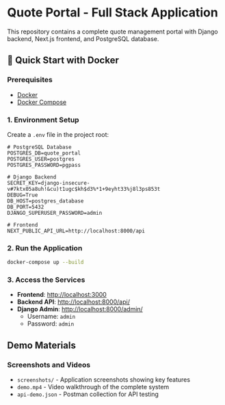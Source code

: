 # Quote Portal - Full Stack Application

This repository contains a complete quote management portal with Django backend, Next.js frontend, and PostgreSQL database.

## 🚀 Quick Start with Docker

### Prerequisites

- [Docker](https://www.docker.com/get-started)
- [Docker Compose](https://docs.docker.com/compose/install/)

### 1. Environment Setup

Create a `.env` file in the project root:

```env
# PostgreSQL Database
POSTGRES_DB=quote_portal
POSTGRES_USER=postgres
POSTGRES_PASSWORD=pgpass

# Django Backend
SECRET_KEY=django-insecure-v#7ktx05a8uh!&cu)t1ugc$kh$d3%*1+9eyht33%j8l3ps853t
DEBUG=True
DB_HOST=postgres_database
DB_PORT=5432
DJANGO_SUPERUSER_PASSWORD=admin

# Frontend
NEXT_PUBLIC_API_URL=http://localhost:8000/api
```

### 2. Run the Application

```bash
docker-compose up --build
```

### 3. Access the Services

- **Frontend**: [http://localhost:3000](http://localhost:3000)
- **Backend API**: [http://localhost:8000/api/](http://localhost:8000/api/)
- **Django Admin**: [http://localhost:8000/admin/](http://localhost:8000/admin/)
  - Username: `admin`
  - Password: `admin`

## Demo Materials

### Screenshots and Videos

- `screenshots/` - Application screenshots showing key features
- `demo.mp4` - Video walkthrough of the complete system
- `api-demo.json` - Postman collection for API testing
